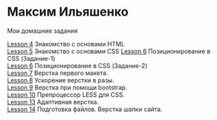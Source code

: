 

# Максим Ильяшенко  
Мои домашние задания  

[Lesson 4](/lesson4/ "ДЗ") Знакомство с основами HTML     
[Lesson 5](/lesson5/ "ДЗ") Знакомство с основами CSS 
[Lesson 6](/lesson6-1/ "ДЗ") Позиционирование в CSS (Задание-1)    
[Lesson 6](/lesson6-2/ "ДЗ") Позиционирование в CSS (Задание-2)  
[Lesson 7](/lesson-7/ "ДЗ") Верстка первого макета.  
[Lesson 8](/lesson-8/ "ДЗ") Ускорение верстки в разы.  
[Lesson 9](/lesson-9/ "ДЗ") Верстка при помощи bootstrap.  
[Lesson 10](/lesson-10/ "ДЗ") Препроцессор LESS для CSS.  
[Lesson 13](/lesson-13/ "ДЗ") Адаптивная верстка.  
[Lesson 14](/lesson-14/ "ДЗ") Подготовка файлов. Верстка шапки сайта.  
